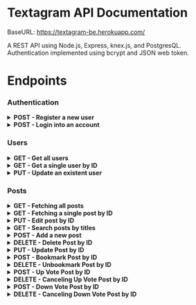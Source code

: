 # Textagram API Documentation

BaseURL: https://textagram-be.herokuapp.com/

A REST API using Node.js, Express, knex.js, and PostgresQL.
</br>Authentication implemented using bcrypt and JSON web token.

# Endpoints

### Authentication

<details>
<summary><b>POST - Register a new user</b></summary>

<b>Endpoint:</b> `/auth/register`
</br>
Requires an object with an email, password and username:

```json
{
  "email": "john@email.com",
  "password": "password",
  "username": "john"
}
```

When successful will return status code of 201 (CREATED), the new user object and a token (example):

```json
{
  "User": {
    "id": 2,
    "username": "john",
    "email": "john@mail.com",
    "created_at": "2020-07-30T09:39:45.164Z",
    "fake_id": "acct45113",
    "location": null,
    "profile_picture": "https://static.wixstatic...",
    "about": "About yourself",
    "is_admin": false
  },
  "token": "eyJhbGc..."
}
```

```json
{
  "User": {
    "id": 1,
    "username": "admin",
    "email": "admin@textagram.com",
    "created_at": "2020-07-24 10:10:29",
    "fake_id": "ADMINKANG", //
    "location": null,
    "profile_picture": "https://static.wixstat...",
    "about": "About yourself",
    "is_admin": true
  },
  "token": "eyJhbGc..."
}
```

</details>
<!-- Break -->
<details>
<summary><b>POST - Login into an account</b></summary>

<b>Endpoint:</b> `/auth/login`
</br>
Requires an object with an email and password:

```json
{
  "email": "john@mail.com",
  "password": "password"
}
```

When successful will return status code of 201 (CREATED), the new user object and a token (example):

```json
{
  "user": {
    "id": 2,
    "username": "John",
    "email": "john@mail.com",
    "created_at": "2020-09-06T07:02:30.764Z",
    "fake_id": "acct0fe28",
    "location": "Berlin, Germany",
    "profile_picture": "https://static.wixstat...",
    "about": "About yourself",
    "is_admin": false
  },
  "token": "eyJhbG..."
}
```

```json
{
  "user": {
    "id": 1,
    "username": "KANG",
    "email": "admin@textagram.com",
    "created_at": "2020-07-24 10:10:29",
    "fake_id": "ADMINKANG", //
    "location": null,
    "profile_picture": "https://static.wixstat...",
    "about": "About yourself",
    "is_admin": true
  },
  "token": "eyJhbGc..."
}
```

</details>

### Users

<details>
<summary><b>GET - Get all users</b></summary>

<b>Endpoint:</b> `/users/`
</br>
No token or request body required.

When successful will return status code of 200 (OK) and an array of users.

```json
[
  {
    "id": 1,
    "username": "KANG",
    "password": "$2a$10$XMCULNrp8qcFE4b5SmjxfOdOi4nJ9vaL94oTsEX9p1Qd8HmA.zdNa",
    "email": "admin@textagram.com",
    "created_at": "2020-09-19T20:51:24.150Z",
    "fake_id": "ADMINKANG",
    "location": "Los Angeles, CA",
    "profile_picture": "https://res.cloudinary.com/dujr5xene/image/upload/v1600549136/textagram/jjlsiypxt95wsjpb7cxu.png",
    "about": "Welcome to my website! If you run into any bugs or issues send me a message to get it fixed. I will handle all of the technical details and making sure you have a smooth experience.",
    "is_admin": true
  },
  {
    "id": 2,
    "username": "John",
    "password": "$2a$10$/kJRwItSVmcfQ0tDL1vIW.vIX5YOr9oQs/WB.auplvvLxF5B4SfkW",
    "email": "john@mail.com",
    "created_at": "2020-09-19T20:51:57.894Z",
    "fake_id": "acct862b6",
    "location": "New York, NY",
    "profile_picture": "https://res.cloudinary.com/dujr5xene/image/upload/v1600549341/textagram/f1xcdiwslh7hu50dipql.jpg",
    "about": "Would you like to recommend me great movies?",
    "is_admin": false
  }
]
```

</details>

<details>
<summary><b>GET - Get a single user by ID</b></summary>

<b>Endpoint:</b> `/users/:id`
</br>
No token or request body required.

When successful will return status code of 200 (OK) and the user in an object. The user by id endpoint includes the user's bio info, as well as their array of posts, up votes, down votes, comments,favorites, and followers.

```json
{
  "user": {
    "id": 2,
    "username": "John",
    "email": "john@mail.com",
    "created_at": "2020-09-19T20:51:57.894Z",
    "fake_id": "acct862b6",
    "location": "New York, NY",
    "profile_picture": "https://res.cloudinary.com/dujr5xene/image/upload/v1600549341/textagram/f1xcdiwslh7hu50dipql.jpg",
    "about": "Would you like to recommend me great movies?",
    "is_admin": false,
    "posts": [
      {
        "id": 3,
        "title": "One of best quote from Rush",
        "context": [
          "A wise man can learn more from his enemies than a fool from his friends.",
          "      –Niki Lauda"
        ],
        "created_at": "2020-09-19T20:52:16.194Z",
        "hashtags": ["#movie", "#Rush", "#inspirational"],
        "user_id": 2,
        "feeling": "😃 awesome",
        "votes": 0,
        "comments": []
      },
      {
        "id": 2,
        "title": "One of best quote from Forrest Gump",
        "context": [
          "My mama always said, ‘Life was like a box of chocolates. You never know what you’re gonna get.'",
          "         -Forrest Gump"
        ],
        "created_at": "2020-09-19T20:52:16.194Z",
        "hashtags": ["#bestMovie", "#forrest", "#gump", "#life"],
        "user_id": 2,
        "feeling": "😇 optimistic",
        "votes": 0,
        "comments": [
          {
            "id": 8,
            "comment": ["Forest Gump is such a best movie in our life time"],
            "created_at": "2020-09-19T20:52:52.928Z",
            "user_id": 3,
            "fake_id": "acctdd1d3",
            "profile_picture": "https://res.cloudinary.com/dujr5xene/image/upload/v1600549277/textagram/b2plpajntmyovuknnkcp.jpg"
          }
        ]
      },
      {
        "id": 18,
        "title": "Gratitude (an excerpt from my writing)",
        "context": [
          "Gratitude",
          "",
          "      Fight is what gets you up each morning. It is what pushes you and keeps you grounded when you take your next step. The pain and struggle that you endure on a daily basis makes you appreciate the good moments of life. I’ve learned that the reward you receive is when you start reaching that never-ending goal of greatness. Being grateful for these moments can propel you to that next step. I understand that the road is not always easy but once you come to that realization that you can take those next steps, then anything is possible. Keep faith and expect the best.",
          "      ",
          "      \"As we express our gratitude, we must never forget that the highest appreciation is not to utter words but to live by them.\" John F. Kennedy. Embrace this. There are too many people in this world who take things for granted, including themselves. In the bigger picture, you will never get satisfaction from those great moments if you don’t appreciate even the smallest moments in your life. If you receive a compliment, embrace those words like John F Kennedy stated. Why would someone give you a compliment that they thought out, and not wanted you to feel good about it? They mean it and want you to receive their reward.",
          "      This Post was from r/inspiration",
          "      [https://www.reddit.com/r/inspiration/comments/inbv68/gratitude_an_excerpt_from_my_writing/]"
        ],
        "created_at": "2020-09-19T20:52:35.170Z",
        "hashtags": ["#reddit", "#inspiration"],
        "user_id": 2,
        "feeling": "😊 thankful",
        "votes": 2,
        "comments": []
      }
    ],
    "bookmarks": [],
    "upVotes": [],
    "downVotes": [],
    "following": [],
    "followers": []
  },
  "post": [
    {
      "id": 3,
      "title": "One of best quote from Rush",
      "context": [
        "A wise man can learn more from his enemies than a fool from his friends.",
        "      –Niki Lauda"
      ],
      "created_at": "2020-09-19T20:52:16.194Z",
      "hashtags": ["#movie", "#Rush", "#inspirational"],
      "user_id": 2,
      "feeling": "😃 awesome",
      "votes": 0,
      "comments": []
    },
    {
      "id": 2,
      "title": "One of best quote from Forrest Gump",
      "context": [
        "My mama always said, ‘Life was like a box of chocolates. You never know what you’re gonna get.'",
        "         -Forrest Gump"
      ],
      "created_at": "2020-09-19T20:52:16.194Z",
      "hashtags": ["#bestMovie", "#forrest", "#gump", "#life"],
      "user_id": 2,
      "feeling": "😇 optimistic",
      "votes": 0,
      "comments": [
        {
          "id": 8,
          "comment": ["Forest Gump is such a best movie in our life time"],
          "created_at": "2020-09-19T20:52:52.928Z",
          "user_id": 3,
          "fake_id": "acctdd1d3",
          "profile_picture": "https://res.cloudinary.com/dujr5xene/image/upload/v1600549277/textagram/b2plpajntmyovuknnkcp.jpg"
        }
      ]
    },
    {
      "id": 18,
      "title": "Gratitude (an excerpt from my writing)",
      "context": [
        "Gratitude",
        "",
        "      Fight is what gets you up each morning. It is what pushes you and keeps you grounded when you take your next step. The pain and struggle that you endure on a daily basis makes you appreciate the good moments of life. I’ve learned that the reward you receive is when you start reaching that never-ending goal of greatness. Being grateful for these moments can propel you to that next step. I understand that the road is not always easy but once you come to that realization that you can take those next steps, then anything is possible. Keep faith and expect the best.",
        "      ",
        "      \"As we express our gratitude, we must never forget that the highest appreciation is not to utter words but to live by them.\" John F. Kennedy. Embrace this. There are too many people in this world who take things for granted, including themselves. In the bigger picture, you will never get satisfaction from those great moments if you don’t appreciate even the smallest moments in your life. If you receive a compliment, embrace those words like John F Kennedy stated. Why would someone give you a compliment that they thought out, and not wanted you to feel good about it? They mean it and want you to receive their reward.",
        "      This Post was from r/inspiration",
        "      [https://www.reddit.com/r/inspiration/comments/inbv68/gratitude_an_excerpt_from_my_writing/]"
      ],
      "created_at": "2020-09-19T20:52:35.170Z",
      "hashtags": ["#reddit", "#inspiration"],
      "user_id": 2,
      "feeling": "😊 thankful",
      "votes": 2,
      "comments": []
    }
  ]
}
```

</details>

<details>
<summary><b>PUT - Update an existent user</b></summary>

<b>Endpoint:</b> `/users/:id`
</br>
Authorization token required in headers. The user is authorized to update their own bio. Admin has accessibility to update other accounts' information as well.
Requires a request body with the updated changes. Please see Data model portion of this documentation for required fields. Here is an example:

```json
{
  "profile_picture": "https://res.cloudinary.com/...",
  "about": "Glad to meet you!",
  "location": "Los Angeles, CA"
}
```

When successful will return status code of 201 (CREATED), the updated user object (example):

```json
{
  "editedProfile": {
    "id": 2,
    "username": "John",
    "email": "john@mail.com",
    "created_at": "2020-09-06T07:02:30.764Z",
    "fake_id": "acct0fe28",
    "location": "Los Angeles, CA",
    "profile_picture": "https://res.cloudinary.com/dujr5xene/image/upload/v1600324054/textagram/x1wmrtzx4lskie9dx4gk.png",
    "about": "Glad to meet you!",
    "is_admin": false
  }
}
```

</details>

### Posts

<details>
<summary><b>GET - Fetching all posts</b></summary>

<b>Endpoint:</b> `/posts`
</br>
No token or request body required.

When successful will return status code of 200 (READ), the all posts (example):

```json
{
  "posts": [
    {
      "id": 5,
      "title": "Life isn't easy",
      "context": [
        "Living a life isn't a easy process, but do we really get to live a life we want? We will really have to think about that. Is this life what you want? If you die tonight, would you say you lived a life that you wanted? What are the things you can fix today? or something you need to do. Long term problem isn't something you may not be able to escape but are you working on it at least little by little?, you will be able to fix them eventually. Start small. You will be able to overcome it in the end."
      ],
      "created_at": "2020-09-06T07:02:36.356Z",
      "user_id": 3,
      "feeling": "🧐 motivated",
      "hashtags": ["#encouraging", "#life"],
      "fake_id": "acct5fbf4",
      "profile_picture": "https://res.cloudinary.com/dujr5xene/image/upload/v1600324171/textagram/qvgz8succ7lvqmh287nl.jpg",
      "is_admin": false,
      "votes": 0,
      "comments": 0
    },
    {
      "id": 4,
      "title": "One of best line I heard from Yoda!",
      "context": [
        "Do, or do not. There is no 'try' ",
        "      ",
        "      - Yoda"
      ],
      "created_at": "2020-09-06T07:02:36.356Z",
      "user_id": 3,
      "feeling": "😌 chill",
      "hashtags": ["#StarWars", "#MayTheForceBeWithYou", "#Yoda"],
      "fake_id": "acct5fbf4",
      "profile_picture": "https://res.cloudinary.com/dujr5xene/image/upload/v1600324171/textagram/qvgz8succ7lvqmh287nl.jpg",
      "is_admin": false,
      "votes": 1,
      "comments": 3
    },
    {
      "id": 3,
      "title": "One of best quote from Rush",
      "context": [
        "A wise man can learn more from his enemies than a fool from his friends.",
        "      –Niki Lauda"
      ],
      "created_at": "2020-09-06T07:02:36.356Z",
      "user_id": 2,
      "feeling": "🤩 amazing",
      "hashtags": ["#movie", "#Rush", "#inspirational"],
      "fake_id": "acct0fe28",
      "profile_picture": "https://res.cloudinary.com/dujr5xene/image/upload/v1600324054/textagram/x1wmrtzx4lskie9dx4gk.png",
      "is_admin": false,
      "votes": 1,
      "comments": 0
    },
    {
      "id": 2,
      "title": "One of best quote from Forrest Gump",
      "context": [
        "My mama always said, ‘Life was like a box of chocolates. You never know what you’re gonna get.'",
        "         -Forrest Gump"
      ],
      "created_at": "2020-09-06T07:02:36.356Z",
      "user_id": 2,
      "feeling": "😭 emotional",
      "hashtags": ["#bestMovie", "#forrest", "#gump", "#life"],
      "fake_id": "acct0fe28",
      "profile_picture": "https://res.cloudinary.com/dujr5xene/image/upload/v1600324054/textagram/x1wmrtzx4lskie9dx4gk.png",
      "is_admin": false,
      "votes": 2,
      "comments": 1
    },
    {
      "id": 1,
      "title": "One best quote regarding a honest friendship",
      "context": [
        "Bestfriend is not just a word. A best friend is someone who is there for you, no matter what. Thick or thin. I can label anyone as a friend. But a bestfriend..? That is something that needs to be earned. A bestfriend knows me sometimes more than I know myself. Bestfriends share tears and laughs. You can trust them with anything and everything. I have a bunch of friends, but only a few that I can count on completely"
      ],
      "created_at": "2020-09-06T07:02:36.356Z",
      "user_id": 1,
      "feeling": "😃 fat",
      "hashtags": ["#friendship", "#friends", "#bestFriend"],
      "fake_id": "ADMINKANG",
      "profile_picture": "https://res.cloudinary.com/dujr5xene/image/upload/v1600324311/textagram/fdbinbuqtbtls3lp8wsk.png",
      "is_admin": true,
      "votes": 1,
      "comments": 4
    }
  ]
}
```

</details>

<details>
<summary><b>GET - Fetching a single post by ID</b></summary>
<b>Endpoint:</b> `/posts/:id`
</br>
No token or request body required.

When successful will return status code of 200 (OK) and the photo object. The photo by id endpoint includes the post details as well as the total of votes (up votes - down votes), and array of comments.

```json
{
  "post": {
    "id": 1,
    "title": "One best quote regarding a honest friendship",
    "context": [
      "Bestfriend is not just a word. A best friend is someone who is there for you, no matter what. Thick or thin. I can label anyone as a friend. But a bestfriend..? That is something that needs to be earned. A bestfriend knows me sometimes more than I know myself. Bestfriends share tears and laughs. You can trust them with anything and everything. I have a bunch of friends, but only a few that I can count on completely"
    ],
    "created_at": "2020-09-06T07:02:36.356Z",
    "hashtags": ["#friendship", "#friends", "#bestFriend"],
    "feeling": "😃 fat",
    "fake_id": "ADMINKANG",
    "profile_picture": "https://res.cloudinary.com/dujr5xene/image/upload/v1600324311/textagram/fdbinbuqtbtls3lp8wsk.png",
    "is_admin": true,
    "user_id": 1,
    "votes": {
      "votes": 1,
      "upVoted": [
        {
          "user_id": 25,
          "post_id": 1,
          "fake_id": "acct87314",
          "profile_picture": "https://static.wixstatic.com/media/4151a5_7706b6198d164a3e947f4548166228ad~mv2.png"
        }
      ],
      "downVoted": []
    },
    "comments": [
      {
        "id": 2,
        "comment": [
          "Having three real friends in life is equivalent to having a successful life"
        ],
        "created_at": "2020-09-06T07:02:50.828Z",
        "user_id": 3,
        "fake_id": "acct5fbf4",
        "profile_picture": "https://res.cloudinary.com/dujr5xene/image/upload/v1600324171/textagram/qvgz8succ7lvqmh287nl.jpg"
      },
      {
        "id": 8,
        "comment": ["This is great!"],
        "created_at": "2020-09-13T08:22:34.068Z",
        "user_id": 32,
        "fake_id": "acctfed4a",
        "profile_picture": "https://static.wixstatic.com/media/4151a5_7706b6198d164a3e947f4548166228ad~mv2.png"
      },
      {
        "id": 11,
        "comment": ["Thank you guys!", "", "I really appreicated!", ""],
        "created_at": "2020-09-13T08:45:16.589Z",
        "user_id": 1,
        "fake_id": "ADMINKANG",
        "profile_picture": "https://res.cloudinary.com/dujr5xene/image/upload/v1600324311/textagram/fdbinbuqtbtls3lp8wsk.png"
      },
      {
        "id": 15,
        "comment": ["@acct5fbf4 I agree 100%"],
        "created_at": "2020-09-14T04:58:59.055Z",
        "user_id": 1,
        "fake_id": "ADMINKANG",
        "profile_picture": "https://res.cloudinary.com/dujr5xene/image/upload/v1600324311/textagram/fdbinbuqtbtls3lp8wsk.png"
      }
    ]
  }
}
```

</details>
<details>
<summary><b>PUT - Edit post by ID</b></summary>
<b>Endpoint:</b> `/posts/:id`
</br>
Authorization token required in headers. The user is authorized to update their own post. Admin has accessibility to update other accounts' posts as well.

Requires a request body with the updated changes. Please see Data model portion of this documentation for required fields. Here is an example:

```json
{
  "title": "UPDATED:A Famous Quote from back to the future",
  "hashtags": ["#quote", "#movie"]
}
```

```json
{
  "id": 33,
  "title": "UPDATED:A Famous Quote from back to the future",
  "context": [
    "“Your future is whatever you make it, so make it a good one.” - Doc"
  ],
  "created_at": "2020-09-20T22:18:57.457Z",
  "hashtags": ["#quote", "#movie"],
  "feeling": "😇 inspired",
  "fake_id": "acctfac9e",
  "profile_picture": "https://res.cloudinary.com/dujr5xene/image/upload/v1600640375/textagram/im1p8id2qeu9afrfkkfv.jpg",
  "is_admin": false,
  "user_id": 17,
  "votes": {
    "votes": 2,
    "upVoted": [
      {
        "user_id": 17,
        "post_id": 33,
        "fake_id": "acctfac9e",
        "profile_picture": "https://res.cloudinary.com/dujr5xene/image/upload/v1600640375/textagram/im1p8id2qeu9afrfkkfv.jpg"
      },
      {
        "user_id": 18,
        "post_id": 33,
        "fake_id": "acctbd60a",
        "profile_picture": "https://res.cloudinary.com/dujr5xene/image/upload/v1600664556/textagram/g246nirqugqljx9sx4no.jpg"
      }
    ],
    "downVoted": []
  }
}
```

</details>

<details>
<summary><b>GET - Search posts by titles</b></summary>
<b>Endpoint:</b> `/posts/search/:title`

Requires a request body using params that matches a key word to find posts by title. As an example, a user uses keyword on the place of title https://textagram-be.herokuapp.com/api/posts/search/'famous' famouse will triger search and look for posts that has title of that key words.

```json
{
  "posts": [
    {
      "id": 33,
      "title": "UPDATED:A Famous Quote from back to the future",
      "context": [
        "“Your future is whatever you make it, so make it a good one.” - Doc"
      ],
      "hashtags": ["#quote", "#movie"],
      "created_at": "2020-09-20T22:18:57.457Z",
      "feeling": "😇 inspired",
      "fake_id": "acctfac9e",
      "profile_picture": "https://res.cloudinary.com/dujr5xene/image/upload/v1600640375/textagram/im1p8id2qeu9afrfkkfv.jpg",
      "is_admin": false,
      "votes": 3,
      "comments": 0
    }
  ]
}
```

</details>

<details>
<summary><b>POST - Add a new post</b></summary>
<b>Endpoint:</b> `/posts`

Authorization token required in headers. This is how the user's id is assigned to their post.
Requires a request body with the post info. Please see Data model portion of this documentation for required fields. Here is an example:

```json
{
  "title": "Just because you are in a bad situation",
  "hashtags": "",
  "context": "Doesn't mean you will stuck in a bad place forever, I hope you find things what you can control. Doesn't matter if it's small but keep on working on small things. Once you know how to finish small thing well, bigger things will come to you when you are ready."
}
```

When successful will return status code of 201 (CREATED), the new post object that are joint with other tables:

```json
{
  "newPost": {
    "id": 37,
    "title": "Just because you are in a bad situation",
    "context": [
      "Doesn't mean you will stuck in a bad place forever, I hope you find things what you can control. Doesn't matter if it's small but keep on working on small things. Once you know how to finish small thing well, bigger things will come to you when you are ready."
    ],
    "created_at": "2020-09-24T05:40:20.453Z",
    "hashtags": [],
    "feeling": null,
    "fake_id": "accta1e96",
    "profile_picture": "https://res.cloudinary.com/dujr5xene/image/upload/v1600566435/textagram/oe7irlf84m4wbmaofboc.jpg",
    "is_admin": false,
    "user_id": 16,
    "votes": {
      "votes": 0,
      "upVoted": [],
      "downVoted": []
    }
  }
}
```

</details>

<details>
<summary><b>DELETE - Delete Post by ID</b></summary>
<b>Endpoint:</b> `/posts/:id`

Authorization token required in headers. Only the user is authorized to delete their own posts.
No request body required.
Admin has accessibility to delete other accounts' posts as well.

When successful will return status code of 200 (OK) and a success message:

```json
{
  "message": "Your post is gone."
}
```

</details>

<details>
<summary><b>PUT - Update Post by ID</b></summary>
<b>Endpoint:</b> `/posts/:id`

Authorization token required in headers. Only the user is authorized to delete their own posts.
No request body required.
Admin has accessibility to update other accounts' posts as well.

Please see Data model portion of this documentation for required fields. Here is an example:

```json
{
  "title": "UPDATED:A Famous Quote from back to the future",
  "hashtags": ["#quote", "#movie"]
}
```

When successful will return status code of 201 (CREATED) and with the post that's been updated:

```json
{
  "id": 33,
  "title": "UPDATED:A Famous Quote from back to the future",
  "context": [
    "“Your future is whatever you make it, so make it a good one.” - Doc"
  ],
  "created_at": "2020-09-20T22:18:57.457Z",
  "hashtags": ["#quote", "#movie"],
  "feeling": "😇 inspired",
  "fake_id": "acctfac9e",
  "profile_picture": "https://res.cloudinary.com/dujr5xene/image/upload/v1600640375/textagram/im1p8id2qeu9afrfkkfv.jpg",
  "is_admin": false,
  "user_id": 17,
  "votes": {
    "votes": 3,
    "upVoted": [
      {
        "user_id": 17,
        "post_id": 33,
        "fake_id": "acctfac9e",
        "profile_picture": "https://res.cloudinary.com/dujr5xene/image/upload/v1600640375/textagram/im1p8id2qeu9afrfkkfv.jpg"
      },
      {
        "user_id": 18,
        "post_id": 33,
        "fake_id": "acctbd60a",
        "profile_picture": "https://res.cloudinary.com/dujr5xene/image/upload/v1600664556/textagram/g246nirqugqljx9sx4no.jpg"
      },
      {
        "user_id": 1,
        "post_id": 33,
        "fake_id": "ADMINKANG",
        "profile_picture": "https://res.cloudinary.com/dujr5xene/image/upload/v1600549136/textagram/jjlsiypxt95wsjpb7cxu.png"
      }
    ],
    "downVoted": []
  }
}
```

</details>

<details>
<summary><b>POST - Bookmark Post by ID</b></summary>
<b>Endpoint:</b> `/posts/:id/bookmark`
Authorization token required in headers. Only the user is authorized to bookmark others' posts.
No request body required.

As for example, inserted id 21 on :id area.

When successful will return status code of 200 (OK) and of every post that the user bookmarked so far including post's id by 21:

```json
{
  "post": [
    ...post,
    {
      "id": 21,
      "title": "Hello From The Admin!",
      "context": [
        "Welcome to my website! Start coding since Feb. 2020! If you run into any bugs or issues send me a message to get it fixed. I will handle all the technical details and making sure you have a smooth experience. - 9/19/2020"
      ],
      "user_id": 1,
      "fake_id": "ADMINKANG",
      "profile_picture": "https://res.cloudinary.com/dujr5xene/image/upload/v1600549136/textagram/jjlsiypxt95wsjpb7cxu.png",
      "bookmarks": "6",
      "comments": 0
    },
    {
      "id": 1,
      "title": "One best quote regarding a honest friendship",
      "context": [
        "Bestfriend is not just a word. A best friend is someone who is there for you, no matter what. Thick or thin. I can label anyone as a friend. But a bestfriend..? That is something that needs to be earned. A bestfriend knows me sometimes more than I know myself. Bestfriends share tears and laughs. You can trust them with anything and everything. I have a bunch of friends, but only a few that I can count on completely"
      ],
      "user_id": 1,
      "fake_id": "ADMINKANG",
      "profile_picture": "https://res.cloudinary.com/dujr5xene/image/upload/v1600549136/textagram/jjlsiypxt95wsjpb7cxu.png",
      "bookmarks": "1",
      "comments": 2
    }
  ]
}
```

</details>

<details>
<summary><b>DELETE - Unbookmark Post by ID</b></summary>
<b>Endpoint:</b> `/posts/:id/unbookmark`

Authorization token required in headers. Only the user is authorized to delete their own posts.
No request body required.

When successful will return status code of 200 (OK) and a success message:

```json
{
  "message": "The bookmark got canceled"
}
```

</details>

<details>
<summary><b>POST - Up Vote Post by ID</b></summary>
<b>Endpoint:</b> `/posts/:id/upvote`

Authorization token required in headers. Only the user is authorized to up vote others' posts.
No request body required.

As for example, inserted id 21 on :id area.

When successful will return status code of 201 (CREATE) and of every post that the user up votes on other posts including post's id by 21:

```json
{
  "post": [
    ...posts,
    {
      "id": 21,
      "title": "Hello From The Admin!",
      "context": [
        "Welcome to my website! Start coding since Feb. 2020! If you run into any bugs or issues send me a message to get it fixed. I will handle all the technical details and making sure you have a smooth experience. - 9/19/2020"
      ],
      "user_id": 1,
      "fake_id": "ADMINKANG",
      "profile_picture": "https://res.cloudinary.com/dujr5xene/image/upload/v1600549136/textagram/jjlsiypxt95wsjpb7cxu.png",
      "votes": 4
    }
  ]
}
```

</details>

<details>
<summary><b>DELETE - Canceling Up Vote Post by ID</b></summary>
<b>Endpoint:</b> `/posts/:id/removeupvote`

Authorization token required in headers. Only the user is authorized to cancel up vote others' posts.
No request body required.

When successful will return status code of 200 (OK) and a success message:

```json
{
  "message": "The up vote got canceled"
}
```

</details>

<details>
<summary><b>POST - Down Vote Post by ID</b></summary>
<b>Endpoint:</b> `/posts/:id/upvote`

Authorization token required in headers. Only the user is authorized to up vote others' posts.
No request body required.

As for example, inserted id 21 on :id area.

When successful will return status code of 201 (CREATE) and of every post that the user down votes on other posts including post's id by 21:

```json
{
  "post": [
    ...posts,
    {
      "id": 21,
      "title": "Hello From The Admin!",
      "context": [
        "Welcome to my website! Start coding since Feb. 2020! If you run into any bugs or issues send me a message to get it fixed. I will handle all the technical details and making sure you have a smooth experience. - 9/19/2020"
      ],
      "user_id": 1,
      "fake_id": "ADMINKANG",
      "profile_picture": "https://res.cloudinary.com/dujr5xene/image/upload/v1600549136/textagram/jjlsiypxt95wsjpb7cxu.png",
      "votes": 3
    }
  ]
}
```

</details>

<details>
<summary><b>DELETE - Canceling Down Vote Post by ID</b></summary>
<b>Endpoint:</b> `/posts/:id/removedownvote`
Authorization token required in headers. Only the user is authorized to cancel up vote others' posts.
No request body required.

When successful will return status code of 200 (OK) and a success message:

```json
{
  "message": "The down vote got canceled"
}
```
